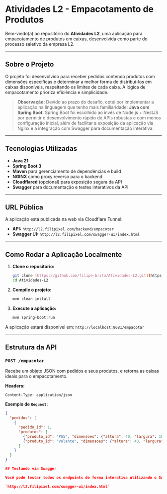 # Atividades L2 - Empacotamento de Produtos

Bem-vindo(a) ao repositório do **Atividades L2**, uma aplicação para empacotamento de produtos em caixas, desenvolvida como parte do processo seletivo da empresa L2.

---

## Sobre o Projeto

O projeto foi desenvolvido para receber pedidos contendo produtos com dimensões específicas e determinar a melhor forma de distribuí-los em caixas disponíveis, respeitando os limites de cada caixa. A lógica de empacotamento prioriza eficiência e simplicidade.

> **Observação:** Devido ao prazo do desafio, optei por implementar a aplicação na linguagem que tenho mais familiaridade: **Java com Spring Boot**.
> Spring Boot foi escolhido ao invés de Node.js + NestJS por permitir o desenvolvimento rápido de APIs robustas e com menos configuração inicial, além de facilitar a exposição da aplicação via Nginx e a integração com Swagger para documentação interativa.

---

## Tecnologias Utilizadas

- **Java 21**
- **Spring Boot 3**
- **Maven** para gerenciamento de dependências e build
- **NGINX** como proxy reverso para o backend
- **Cloudflared** (opcional) para exposição segura da API
- **Swagger** para documentação e testes interativos da API

---

## URL Pública

A aplicação está publicada na web via Cloudflare Tunnel:

- **API:** `http://l2.filipixel.com/backend/empacotar`
- **Swagger UI:** `http://l2.filipixel.com/swagger-ui/index.html`

---

## Como Rodar a Aplicação Localmente

1.  **Clone o repositório:**

    ```bash
    git clone [https://github.com/filipe-brito/Atividades-L2.git](https://github.com/filipe-brito/Atividades-L2.git)
    cd Atividades-L2
    ```

2.  **Compile o projeto:**

    ```bash
    mvn clean install
    ```

3.  **Execute a aplicação:**

    ```bash
    mvn spring-boot:run
    ```

A aplicação estará disponível em: `http://localhost:8081/empacotar`

---

## Estrutura da API

### `POST /empacotar`

Recebe um objeto JSON com pedidos e seus produtos, e retorna as caixas ideais para o empacotamento.

**Headers:**

`Content-Type: application/json`

**Exemplo de `Request`:**

```json
{
  "pedidos": [
    {
      "pedido_id": 1,
      "produtos": [
        {"produto_id": "PS5", "dimensoes": {"altura": 40, "largura": 10, "comprimento": 25}},
        {"produto_id": "Volante", "dimensoes": {"altura": 40, "largura": 30, "comprimento": 30}}
      ]
    }
  ]
}

## Testando via Swagger

Você pode testar todos os endpoints de forma interativa utilizando o Swagger UI, acessando a URL pública:

`http://l2.filipixel.com/swagger-ui/index.html`
```
